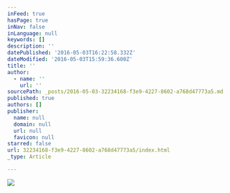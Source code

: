 ```yaml
---
inFeed: true
hasPage: true
inNav: false
inLanguage: null
keywords: []
description: ''
datePublished: '2016-05-03T16:22:58.332Z'
dateModified: '2016-05-03T15:59:36.600Z'
title: ''
author:
  - name: ''
    url: ''
sourcePath: _posts/2016-05-03-32234168-f3e9-4227-8602-a768d47773a5.md
published: true
authors: []
publisher:
  name: null
  domain: null
  url: null
  favicon: null
starred: false
url: 32234168-f3e9-4227-8602-a768d47773a5/index.html
_type: Article

---
```

![](https://s3-us-west-2.amazonaws.com/the-grid-img/p/ff92550d641e13eda22fdc73376ce27db7653008.jpg)